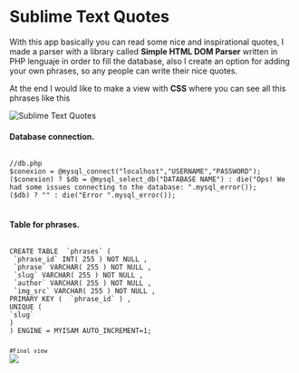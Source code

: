 <h1>Sublime Text Quotes</h1>
<p>With this app basically you can read some nice and inspirational quotes, I made a parser with a library called <b>Simple HTML DOM Parser</b> written in PHP lenguaje in order to fill the database, also I create an option for adding your own phrases, so any people can write their nice quotes.</p>
<p>At the end I would like to make a view with <b>CSS</b> where you can see all this phrases like this</p>
<img src="https://scontent-dfw.xx.fbcdn.net/hphotos-xaf1/t31.0-8/10628848_959836520697115_6773771025196949825_o.png" alt="Sublime Text Quotes">
<h4>Database connection.</h4>
<pre>
<code>
//db.php
$conexion = @mysql_connect("localhost","USERNAME","PASSWORD");
($conexion) ? $db = @mysql_select_db("DATABASE NAME") : die("Ops! We had some issues connecting to the database: ".mysql_error());
($db) ? "" : die("Error ".mysql_error());
</code>
</pre>
<h4>Table for phrases.</h4>
<pre>
<code>
CREATE TABLE  `phrases` (
 `phrase_id` INT( 255 ) NOT NULL ,
 `phrase` VARCHAR( 255 ) NOT NULL ,
 `slug` VARCHAR( 255 ) NOT NULL ,
 `author` VARCHAR( 255 ) NOT NULL ,
 `img_src` VARCHAR( 255 ) NOT NULL ,
PRIMARY KEY (  `phrase_id` ) ,
UNIQUE (
`slug`
)
) ENGINE = MYISAM AUTO_INCREMENT=1;
<pre>
<code>
#Final view
<img src="https://scontent-dfw.xx.fbcdn.net/hphotos-xpa1/t31.0-8/1614166_1095482460465853_4841536979031274716_o.png"
